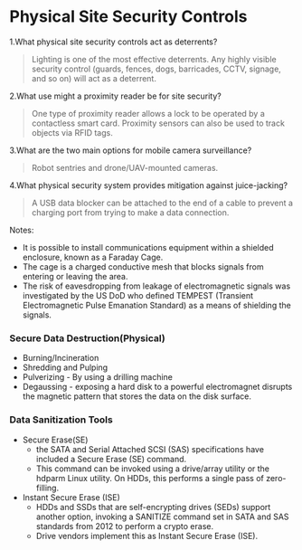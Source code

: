 
# Physical Site Security Controls

1.What physical site security controls act as deterrents?
 > Lighting is one of the most effective deterrents. Any highly visible security control (guards, fences, dogs, barricades, CCTV, signage, and so on) will act as a deterrent.

2.What use might a proximity reader be for site security?
 > One type of proximity reader allows a lock to be operated by a contactless smart card. Proximity sensors can also be used to track objects via RFID tags.

3.What are the two main options for mobile camera surveillance?
 > Robot sentries and drone/UAV-mounted cameras.

4.What physical security system provides mitigation against juice-jacking?
 > A USB data blocker can be attached to the end of a cable to prevent a charging port from trying to make a data connection.


Notes:
 - It is possible to install communications equipment within a shielded enclosure, known as a Faraday Cage. 
 - The cage is a charged conductive mesh that blocks signals from entering or leaving the area. 
 - The risk of eavesdropping from leakage of electromagnetic signals was investigated by the US DoD who defined TEMPEST (Transient Electromagnetic Pulse Emanation Standard) as a means of shielding the signals. 


### Secure Data Destruction(Physical)

 - Burning/Incineration
 - Shredding and Pulping
 - Pulverizing - By using a drilling machine
 - Degaussing - exposing a hard disk to a powerful electromagnet disrupts the magnetic pattern that stores the data on the disk surface.
 
### Data Sanitization Tools
 - Secure Erase(SE)
   - the SATA and Serial Attached SCSI (SAS) specifications have included a Secure Erase (SE) command. 
   - This command can be invoked using a drive/array utility or the hdparm Linux utility. On HDDs, this performs a single pass of zero-filling.
 - Instant Secure Erase (ISE)
   - HDDs and SSDs that are self-encrypting drives (SEDs) support another option, invoking a SANITIZE command set in SATA and SAS standards from 2012 to perform a crypto erase. 
   - Drive vendors implement this as Instant Secure Erase (ISE).

